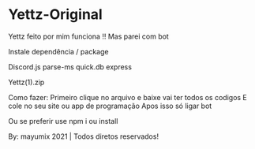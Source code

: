 # Yettz-Original
Yettz feito por mim funciona !! Mas parei com bot

Instale dependência / package

Discord.js
parse-ms
quick.db
express

Yettz(1).zip 

Como fazer: Primeiro clique no arquivo e baixe vai ter todos os codigos
E cole no seu site ou app de programação
Apos isso só ligar bot

Ou se preferir use npm i ou install

By: mayumix 2021 | Todos diretos reservados!
